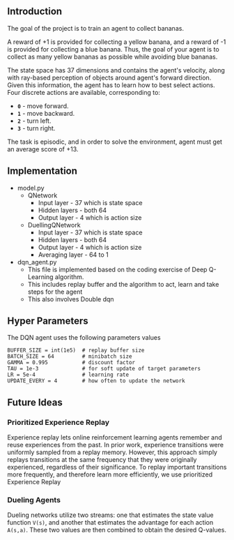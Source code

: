 ## Introduction

The goal of the project is to train an agent to collect bananas.

A reward of +1 is provided for collecting a yellow banana, and a reward of -1 is provided for collecting a blue banana.  Thus, the goal of your agent is to collect as many yellow bananas as possible while avoiding blue bananas.

The state space has 37 dimensions and contains the agent's velocity, along with ray-based perception of objects around agent's forward direction.  Given this information, the agent has to learn how to best select actions.  Four discrete actions are available, corresponding to:
- **`0`** - move forward.
- **`1`** - move backward.
- **`2`** - turn left.
- **`3`** - turn right.

The task is episodic, and in order to solve the environment, agent must get an average score of +13.


## Implementation
- model.py
  - QNetwork
    - Input layer - 37 which is state space
    - Hidden layers - both 64
    - Output layer - 4 which is action size
  - DuellingQNetwork
    - Input layer - 37 which is state space
    - Hidden layers - both 64
    - Output layer - 4 which is action size
    - Averaging layer - 64 to 1
- dqn_agent.py
  - This file is implemented based on the coding exercise of Deep Q-Learning algorithm.
  - This includes replay buffer and the algorithm to act, learn and take steps for the agent
  - This also involves Double dqn


## Hyper Parameters
The DQN agent uses the following parameters values

```
BUFFER_SIZE = int(1e5)  # replay buffer size
BATCH_SIZE = 64         # minibatch size 
GAMMA = 0.995           # discount factor 
TAU = 1e-3              # for soft update of target parameters
LR = 5e-4               # learning rate 
UPDATE_EVERY = 4        # how often to update the network
```

## Future Ideas

### Prioritized Experience Replay

Experience replay lets online reinforcement learning agents remember and reuse experiences from the past. In prior work, experience transitions were uniformly sampled from a replay memory. However, this approach simply replays transitions at the same frequency that they were originally experienced, regardless of their significance. To replay important transitions more frequently, and therefore learn more efficiently, we use prioritized Experience Replay

### Dueling Agents

Dueling networks utilize two streams: one that estimates the state value function `V(s)`, and another that estimates the advantage for each action `A(s,a)`. These two values are then combined to obtain the desired Q-values.